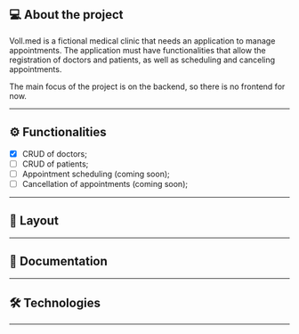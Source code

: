 ## 💻 About the project

Voll.med is a fictional medical clinic that needs an application to manage appointments. The application must have functionalities that allow the registration of doctors and patients, as well as scheduling and canceling appointments.

The main focus of the project is on the backend, so there is no frontend for now.

---

## ⚙️ Functionalities

- [x] CRUD of doctors;
- [ ] CRUD of patients;
- [ ] Appointment scheduling (coming soon);
- [ ] Cancellation of appointments (coming soon);

---

## 🎨 Layout

<!-- The app's mobile layout: <a href="https://www.figma.com/file/N4CgpJqsg7gjbKuDmra3EV/Voll.med">Figma</a> -->

---

## 📄 Documentation

<!-- Features documentation: <a href="https://trello.com/b/O0lGCsKb/api-voll-med">Trello</a> -->

---

## 🛠 Technologies

<!-- - **[Java 17](https://www.oracle.com/java)**
- **[Spring Boot 3](https://spring.io/projects/spring-boot)**
- **[Maven](https://maven.apache.org)**
- **[MySQL](https://www.mysql.com)**
- **[Hibernate](https://hibernate.org)**
- **[Flyway](https://flywaydb.org)**
- **[Lombok](https://projectlombok.org)** -->

---


